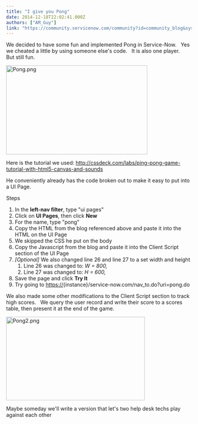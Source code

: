 ```yaml
---
title: "I give you Pong"
date: 2014-12-18T22:02:41.000Z
authors: ["AM_Guy"]
link: "https://community.servicenow.com/community?id=community_blog&sys_id=c0cdaea9dbd0dbc01dcaf3231f96192f"
---
```

<p>We decided to have some fun and implemented Pong in Service-Now.   Yes we cheated a little by using someone else's code.   It is also one player.   But still fun.</p><p></p><p><img  alt="Pong.png" class="image-0 jive-image" height="242" src="7d4f60cadb949304b322f4621f961980.iix" style="height: 241.537096774194px; width: 383px;" width="383"/></p><p></p><p>Here is the tutorial we used: <a href="http://cssdeck.com/labs/ping-pong-game-tutorial-with-html5-canvas-and-sounds" title="http://cssdeck.com/labs/ping-pong-game-tutorial-with-html5-canvas-and-sounds">http://cssdeck.com/labs/ping-pong-game-tutorial-with-html5-canvas-and-sounds</a></p><p></p><p>He conveniently already has the code broken out to make it easy to put into a UI Page.</p><p></p><p>Steps</p><ol><li>In the <strong>left-nav filter</strong>, type "ui pages"</li><li>Click on <strong>UI Pages</strong>, then click <strong>New</strong></li><li>For the name, type "pong"</li><li>Copy the HTML from the blog referenced above and paste it into the HTML on the UI Page</li><li>We skipped the CSS he put on the body</li><li>Copy the Javascript from the blog and paste it into the Client Script section of the UI Page</li><li><em>[Optional]</em> We also changed line 26 and line 27 to a set width and height<ol><li>Line 26 was changed to: <em>W = 800,</em></li><li>Line 27 was changed to: <em>H = 600,</em></li></ol></li><li>Save the page and click <strong>Try It</strong></li><li><span>Try going to </span><a title="k-external-small" class="jive-link-external-small" href="https://" rel="nofollow" target="_blank">https://</a><span>{instance}/service-now.com/nav_to.do?uri=pong.do</span></li></ol><p></p><p>We also made some other modifications to the Client Script section to track high scores.   We query the user record and write their score to a scores table, then present it at the end of the game.</p><p></p><p><img  alt="Pong2.png" class="image-1 jive-image" height="227" src="7c90d042db105344e9737a9e0f961972.iix" style="height: 227.434146341463px; width: 376px;" width="376"/></p><p>Maybe someday we'll write a version that let's two help desk techs play against each other <span __jive_emoticon_name="happy" __jive_macro_name="emoticon" class="jive_macro jive_emote" src="/6.0.3.0/images/emoticons/happy.png"></span></p>